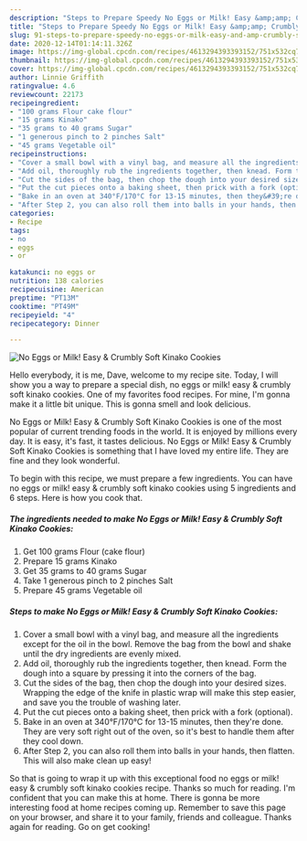 ```yaml
---
description: "Steps to Prepare Speedy No Eggs or Milk! Easy &amp;amp; Crumbly Soft Kinako Cookies"
title: "Steps to Prepare Speedy No Eggs or Milk! Easy &amp;amp; Crumbly Soft Kinako Cookies"
slug: 91-steps-to-prepare-speedy-no-eggs-or-milk-easy-and-amp-crumbly-soft-kinako-cookies
date: 2020-12-14T01:14:11.326Z
image: https://img-global.cpcdn.com/recipes/4613294393393152/751x532cq70/no-eggs-or-milk-easy-crumbly-soft-kinako-cookies-recipe-main-photo.jpg
thumbnail: https://img-global.cpcdn.com/recipes/4613294393393152/751x532cq70/no-eggs-or-milk-easy-crumbly-soft-kinako-cookies-recipe-main-photo.jpg
cover: https://img-global.cpcdn.com/recipes/4613294393393152/751x532cq70/no-eggs-or-milk-easy-crumbly-soft-kinako-cookies-recipe-main-photo.jpg
author: Linnie Griffith
ratingvalue: 4.6
reviewcount: 22173
recipeingredient:
- "100 grams Flour cake flour"
- "15 grams Kinako"
- "35 grams to 40 grams Sugar"
- "1 generous pinch to 2 pinches Salt"
- "45 grams Vegetable oil"
recipeinstructions:
- "Cover a small bowl with a vinyl bag, and measure all the ingredients except for the oil in the bowl. Remove the bag from the bowl and shake until the dry ingredients are evenly mixed."
- "Add oil, thoroughly rub the ingredients together, then knead. Form the dough into a square by pressing it into the corners of the bag."
- "Cut the sides of the bag, then chop the dough into your desired sizes. Wrapping the edge of the knife in plastic wrap will make this step easier, and save you the trouble of washing later."
- "Put the cut pieces onto a baking sheet, then prick with a fork (optional)."
- "Bake in an oven at 340°F/170°C for 13-15 minutes, then they&#39;re done. They are very soft right out of the oven, so it&#39;s best to handle them after they cool down."
- "After Step 2, you can also roll them into balls in your hands, then flatten. This will also make clean up easy!"
categories:
- Recipe
tags:
- no
- eggs
- or

katakunci: no eggs or 
nutrition: 138 calories
recipecuisine: American
preptime: "PT13M"
cooktime: "PT49M"
recipeyield: "4"
recipecategory: Dinner

---
```



![No Eggs or Milk! Easy &amp; Crumbly Soft Kinako Cookies](https://img-global.cpcdn.com/recipes/4613294393393152/751x532cq70/no-eggs-or-milk-easy-crumbly-soft-kinako-cookies-recipe-main-photo.jpg)

Hello everybody, it is me, Dave, welcome to my recipe site. Today, I will show you a way to prepare a special dish, no eggs or milk! easy &amp; crumbly soft kinako cookies. One of my favorites food recipes. For mine, I'm gonna make it a little bit unique. This is gonna smell and look delicious.



No Eggs or Milk! Easy &amp; Crumbly Soft Kinako Cookies is one of the most popular of current trending foods in the world. It is enjoyed by millions every day. It is easy, it's fast, it tastes delicious. No Eggs or Milk! Easy &amp; Crumbly Soft Kinako Cookies is something that I have loved my entire life. They are fine and they look wonderful.


To begin with this recipe, we must prepare a few ingredients. You can have no eggs or milk! easy &amp; crumbly soft kinako cookies using 5 ingredients and 6 steps. Here is how you cook that.

<!--inarticleads1-->

##### The ingredients needed to make No Eggs or Milk! Easy &amp; Crumbly Soft Kinako Cookies:

1. Get 100 grams Flour (cake flour)
1. Prepare 15 grams Kinako
1. Get 35 grams to 40 grams Sugar
1. Take 1 generous pinch to 2 pinches Salt
1. Prepare 45 grams Vegetable oil




<!--inarticleads2-->

##### Steps to make No Eggs or Milk! Easy &amp; Crumbly Soft Kinako Cookies:

1. Cover a small bowl with a vinyl bag, and measure all the ingredients except for the oil in the bowl. Remove the bag from the bowl and shake until the dry ingredients are evenly mixed.
1. Add oil, thoroughly rub the ingredients together, then knead. Form the dough into a square by pressing it into the corners of the bag.
1. Cut the sides of the bag, then chop the dough into your desired sizes. Wrapping the edge of the knife in plastic wrap will make this step easier, and save you the trouble of washing later.
1. Put the cut pieces onto a baking sheet, then prick with a fork (optional).
1. Bake in an oven at 340°F/170°C for 13-15 minutes, then they&#39;re done. They are very soft right out of the oven, so it&#39;s best to handle them after they cool down.
1. After Step 2, you can also roll them into balls in your hands, then flatten. This will also make clean up easy!




So that is going to wrap it up with this exceptional food no eggs or milk! easy &amp; crumbly soft kinako cookies recipe. Thanks so much for reading. I'm confident that you can make this at home. There is gonna be more interesting food at home recipes coming up. Remember to save this page on your browser, and share it to your family, friends and colleague. Thanks again for reading. Go on get cooking!

